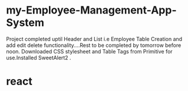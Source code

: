 # my-Employee-Management-App-System
Project completed uptil Header and List i.e Employee Table Creation and add edit delete functionality....Rest to be completed by tomorrow before noon.
Downloaded CSS stylesheet and Table Tags from Primitive for use.Installed SweetAlert2 .

# react 

